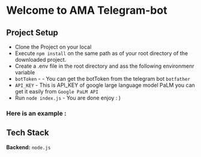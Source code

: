 
# Welcome to AMA Telegram-bot

## Project Setup

- Clone the Project on your local 
- Execute `npm install` on the same path as of your root directory of the downloaded project.
- Create a .env file in the root directory and ass the following environmenr variable
- `botToken` - - You can get the botToken from the telegram bot `botfather`
- `API_KEY` - This is API_KEY of google large language model PaLM you can get it easily from `Google PaLM API`
- Run `node index.js` - You are done enjoy : )

### Here is an example :






## Tech Stack

**Backend:** `node.js`


